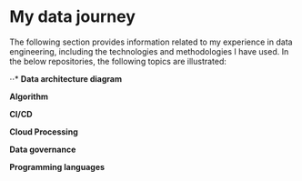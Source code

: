 # My data journey
The following section provides information related to my experience in data engineering, including the technologies and methodologies I have used. In the below repositories, the following topics are illustrated:

⋅⋅* **Data architecture diagram**
   
**Algorithm**
   
**CI/CD**
   
**Cloud Processing**
   
**Data governance**
   
**Programming languages**
   
